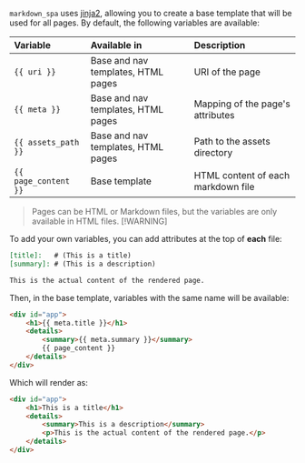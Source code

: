 [order]:       # (1)
[name]:        # (Templating)
[description]: # (How to use jinja2 templates in a markdown_spa project)

`markdown_spa` uses [jinja2](https://jinja.palletsprojects.com/en/3.0.x/), allowing you to create a base template that will be used for all pages.
By default, the following variables are available:

| Variable                 | Available in                       | Description                        |
| :----------------------- | :--------------------------------- | :--------------------------------- |
| `{{ uri }}`              | Base and nav templates, HTML pages | URI of the page                    |
| `{{ meta }}`             | Base and nav templates, HTML pages | Mapping of the page's attributes   |
| `{{ assets_path }}`      | Base and nav templates, HTML pages | Path to the assets directory       |
| `{{ page_content }}`     | Base template                      | HTML content of each markdown file |

> Pages can be HTML or Markdown files, but the variables are only available in HTML files.
> [!WARNING]

To add your own variables, you can add attributes at the top of **each** file:
```md
[title]:   # (This is a title)
[summary]: # (This is a description)

This is the actual content of the rendered page.
```

Then, in the base template, variables with the same name will be available:
```html
<div id="app">
    <h1>{{ meta.title }}</h1>
    <details>
        <summary>{{ meta.summary }}</summary>
        {{ page_content }}
    </details>
</div>
```

Which will render as:
```html
<div id="app">
    <h1>This is a title</h1>
    <details>
        <summary>This is a description</summary>
        <p>This is the actual content of the rendered page.</p>
    </details>
</div>
```
